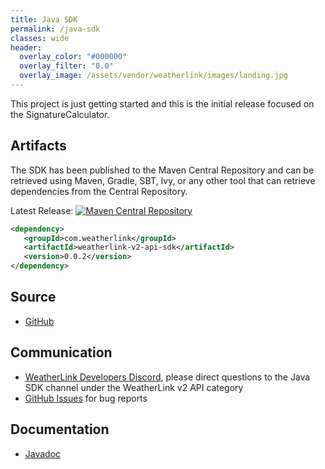 ```yaml
---
title: Java SDK
permalink: /java-sdk
classes: wide
header:
  overlay_color: "#000000"
  overlay_filter: "0.0"
  overlay_image: /assets/vendor/weatherlink/images/landing.jpg
---
```


This project is just getting started and this is the initial release focused on the SignatureCalculator.

## Artifacts

The SDK has been published to the Maven Central Repository and can be retrieved using Maven, Gradle, SBT, Ivy, or any other tool that can retrieve dependencies from the Central Repository.

Latest Release: [![Maven Central Repository](https://img.shields.io/maven-central/v/com.weatherlink/weatherlink-v2-api-sdk?color=blue&label=maven%20central&style=flat-square)](https://mvnrepository.com/artifact/com.weatherlink/weatherlink-v2-api-sdk)

```xml
<dependency>
   <groupId>com.weatherlink</groupId>
   <artifactId>weatherlink-v2-api-sdk</artifactId>
   <version>0.0.2</version>
</dependency>
```

## Source

* [GitHub](https://github.com/weatherlink/weatherlink-v2-api-sdk-java)

## Communication

* [WeatherLink Developers Discord](https://weatherlink.github.io/discord), please direct questions to the Java SDK channel under the WeatherLink v2 API category
* [GitHub Issues](https://github.com/weatherlink/weatherlink-v2-api-sdk-java/issues) for bug reports

## Documentation

* [Javadoc](https://www.javadoc.io/doc/com.weatherlink/weatherlink-v2-api-sdk)
